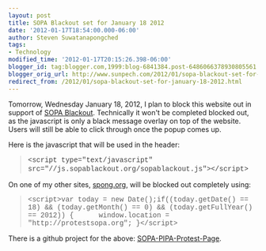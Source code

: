 ```yaml
---
layout: post
title: SOPA Blackout set for January 18 2012
date: '2012-01-17T18:54:00.000-06:00'
author: Steven Suwatanapongched
tags:
- Technology
modified_time: '2012-01-17T20:15:26.398-06:00'
blogger_id: tag:blogger.com,1999:blog-6841384.post-6486066378930805561
blogger_orig_url: http://www.sunpech.com/2012/01/sopa-blackout-set-for-january-18-2012.html
redirect_from: /2012/01/sopa-blackout-set-for-january-18-2012.html
---
```


Tomorrow, Wednesday January 18, 2012, I plan to block this website out in support of <a href="http://sopablackout.org/">SOPA Blackout</a>. Technically it won't be completed blocked out, as the javascript is only a black message overlay on top of the website. Users will still be able to click through once the popup comes up.

Here is the javascript that will be used in the header:

<blockquote class="tr_bq"><span style="color: #404040; font-family: 'Courier New', Courier, monospace;"><span style="line-height: 18px;">&lt;script type="text/javascript" src="//js.sopablackout.org/sopablackout.js"&gt;&lt;/script&gt;</span></span></blockquote>On one of my other sites, <a href="http://spong.org/">spong.org</a>, will be blocked out completely using:

<blockquote class="tr_bq"><span style="font-family: 'Courier New', Courier, monospace;">&lt;script&gt;</span><span style="font-family: 'Courier New', Courier, monospace;">var today = new Date();</span><span style="font-family: 'Courier New', Courier, monospace;">if((today.getDate() == 18) &amp;&amp; (today.getMonth() == 0) &amp;&amp; (today.getFullYear() == 2012))</span><span style="font-family: 'Courier New', Courier, monospace;">&nbsp;{</span><span style="font-family: 'Courier New', Courier, monospace;">&nbsp; &nbsp; &nbsp; window.location = "http://protestsopa.org";</span><span style="font-family: 'Courier New', Courier, monospace;">&nbsp;}</span><span style="font-family: 'Courier New', Courier, monospace;">&lt;/script&gt;</span></blockquote>

There is a github project for the above:&nbsp;<a href="https://github.com/SaraJo/SOPA-PIPA-Protest-Page">SOPA-PIPA-Protest-Page</a>.